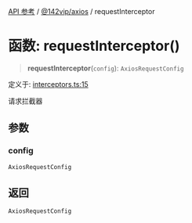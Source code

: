 [API 参考](../../../index.md) / [@142vip/axios](../index.md) / requestInterceptor

# 函数: requestInterceptor()

> **requestInterceptor**(`config`): `AxiosRequestConfig`

定义于: [interceptors.ts:15](https://github.com/142vip/core-x/blob/1eb80b292cacf818428b26e34edc36554f5c80fb/packages/axios/src/interceptors.ts#L15)

请求拦截器

## 参数

### config

`AxiosRequestConfig`

## 返回

`AxiosRequestConfig`

